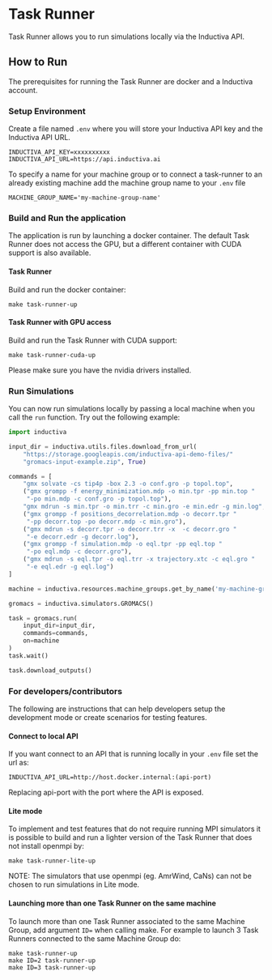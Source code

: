 # Task Runner
Task Runner allows you to run simulations locally via the Inductiva API.

## How to Run
The prerequisites for running the Task Runner are docker and a Inductiva account. 

### Setup Environment

Create a file named `.env` where you will store your Inductiva API key and the Inductiva API URL.
```
INDUCTIVA_API_KEY=xxxxxxxxxx
INDUCTIVA_API_URL=https://api.inductiva.ai
```
To specify a name for your machine group or to connect a task-runner to an already existing machine add the machine group name to your `.env` file

```
MACHINE_GROUP_NAME='my-machine-group-name'
```

### Build and Run the application
The application is run by launching a docker container. The default Task Runner does not access the GPU, but a different container with CUDA support is also available.

#### Task Runner
Build and run the docker container:

```
make task-runner-up
```

#### Task Runner with GPU access
Build and run the Task Runner with CUDA support:

```
make task-runner-cuda-up
```

Please make sure you have the nvidia drivers installed. 

### Run Simulations

You can now run simulations locally by passing a local machine when you call the `run` function. Try out the following example:

```py
import inductiva

input_dir = inductiva.utils.files.download_from_url(
    "https://storage.googleapis.com/inductiva-api-demo-files/"
    "gromacs-input-example.zip", True)

commands = [
    "gmx solvate -cs tip4p -box 2.3 -o conf.gro -p topol.top",
    ("gmx grompp -f energy_minimization.mdp -o min.tpr -pp min.top "
     "-po min.mdp -c conf.gro -p topol.top"),
    "gmx mdrun -s min.tpr -o min.trr -c min.gro -e min.edr -g min.log",
    ("gmx grompp -f positions_decorrelation.mdp -o decorr.tpr "
     "-pp decorr.top -po decorr.mdp -c min.gro"),
    ("gmx mdrun -s decorr.tpr -o decorr.trr -x  -c decorr.gro "
     "-e decorr.edr -g decorr.log"),
    ("gmx grompp -f simulation.mdp -o eql.tpr -pp eql.top "
     "-po eql.mdp -c decorr.gro"),
    ("gmx mdrun -s eql.tpr -o eql.trr -x trajectory.xtc -c eql.gro "
     "-e eql.edr -g eql.log")
]

machine = inductiva.resources.machine_groups.get_by_name('my-machine-group-name')

gromacs = inductiva.simulators.GROMACS()

task = gromacs.run(
    input_dir=input_dir,
    commands=commands,
    on=machine
)
task.wait()

task.download_outputs()
```

### For developers/contributors
The following are instructions that can help developers setup the development mode or create scenarios for testing features. 

#### Connect to local API
If you want connect to an API that is running locally in your `.env` file set the url as:

```
INDUCTIVA_API_URL=http://host.docker.internal:(api-port)
``` 

Replacing api-port with the port where the API is exposed. 

#### Lite mode
To implement and test features that do not require running MPI simulators it is possible to build and run a lighter version of the Task Runner that does not install openmpi by:

```
make task-runner-lite-up
```

NOTE: The simulators that use openmpi (eg. AmrWind, CaNs) can not be chosen to run simulations in Lite mode. 

#### Launching more than one Task Runner on the same machine
To launch more than one Task Runner associated to the same Machine Group, add argument `ID=` when calling make.
For example to launch 3 Task Runners connected to the same Machine Group do:
```
make task-runner-up
make ID=2 task-runner-up
make ID=3 task-runner-up
```
